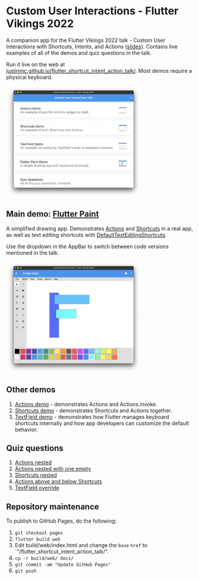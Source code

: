 # Custom User Interactions - Flutter Vikings 2022

A companion app for the Flutter Vikings 2022 talk - Custom User Interactions with Shortcuts, Intents, and Actions ([slides](https://docs.google.com/presentation/d/1hUsKF8Vly72-Phcn7L9ikjJlFYFLUirNt1oGWu_BBSU/edit#slide=id.g147a725c12b_0_20)). Contains live examples of all of the demos and quiz questions in the talk.

Run it live on the web at [justinmc.github.io/flutter_shortcut_intent_action_talk/](https://justinmc.github.io/flutter_shortcut_intent_action_talk/).  Most demos require a physical keyboard.

<img src="https://raw.githubusercontent.com/justinmc/flutter_shortcut_intent_action_talk/main/assets/screenshot.png" height="300" />

## Main demo: [Flutter Paint](https://github.com/justinmc/flutter_shortcut_intent_action_talk/tree/main/lib/paint_page)

A simplified drawing app.  Demonstrates [Actions](https://master-api.flutter.dev/flutter/widgets/Actions-class.html) and [Shortcuts](https://master-api.flutter.dev/flutter/widgets/Shortcuts-class.html) in a real app, as well as text editing shortcuts with [DefaultTextEditingShortcuts](https://github.com/flutter/flutter/blob/master/packages/flutter/lib/src/widgets/default_text_editing_shortcuts.dart).

Use the dropdown in the AppBar to switch between code versions mentioned in the talk.

<img src="https://raw.githubusercontent.com/justinmc/flutter_shortcut_intent_action_talk/main/assets/paint_screenshot.png" height="300" />

## Other demos

  1. [Actions demo](https://github.com/justinmc/flutter_shortcut_intent_action_talk/tree/main/lib/actions_page) - demonstrates Actions and Actions.invoke.
  1. [Shortcuts demo](https://github.com/justinmc/flutter_shortcut_intent_action_talk/tree/main/lib/shortcuts_page) - demonstrates Shortcuts and Actions together.
  1. [TextField demo](https://github.com/justinmc/flutter_shortcut_intent_action_talk/tree/main/lib/text_field_page) - demonstrates how Flutter manages keyboard shortcuts internally and how app developers can customize the default behavior.

## Quiz questions

  1. [Actions nested](https://github.com/justinmc/flutter_shortcut_intent_action_talk/blob/main/lib/quiz_page/quiz_page_actions_nested.dart)
  1. [Actions nested with one empty](https://github.com/justinmc/flutter_shortcut_intent_action_talk/blob/main/lib/quiz_page/quiz_page_actions_nested_empty.dart)
  1. [Shortcuts nested](https://github.com/justinmc/flutter_shortcut_intent_action_talk/blob/main/lib/quiz_page/quiz_page_shortcuts_nested.dart)
  1. [Actions above and below Shortcuts](https://github.com/justinmc/flutter_shortcut_intent_action_talk/blob/main/lib/quiz_page/quiz_page_shortcuts_sandwiched.dart)
  1. [TextField override](https://github.com/justinmc/flutter_shortcut_intent_action_talk/blob/main/lib/quiz_page/quiz_page_text_field.dart)

## Repository maintenance
To publish to GitHub Pages, do the following:

  1. `git checkout pages`
  1. `flutter build web`
  1. Edit build/web/index.html and change the `base` `href` to `"/flutter_shortcut_intent_action_talk/".
  1. `cp -r build/web/ docs/`
  1. `git commit -am "Update GitHub Pages"`
  1. `git push`
